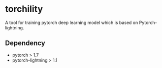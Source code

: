 # torchility

A tool for training pytorch deep learning model which is based on Pytorch-lightning.

## Dependency
- pytorch > 1.7
- pytorch-lightning > 1.1
